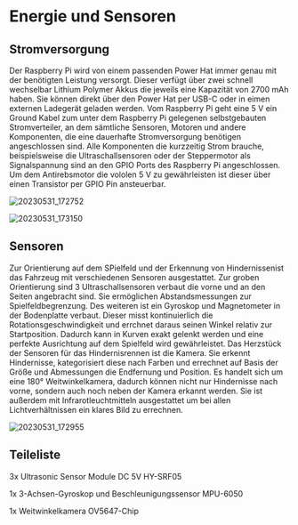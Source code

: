 # Energie und Sensoren

## Stromversorgung 

Der Raspberry Pi wird von einem passenden Power Hat immer genau mit der benötigten Leistung versorgt. Dieser verfügt über zwei schnell wechselbar Lithium Polymer Akkus die jeweils eine Kapazität von 2700 mAh haben. Sie können direkt über den Power Hat per USB-C oder in eimen externen Ladegerät geladen werden. Vom Raspberry Pi geht eine 5 V ein Ground Kabel zum unter dem Raspberry Pi gelegenen selbstgebauten Stromverteiler, an dem sämtliche Sensoren, Motoren und andere Komponenten, die eine dauerhafte Stromversorgung benötigen angeschlossen sind. Alle Komponenten die kurzzeitig Strom brauche, beispielsweise die Ultraschallsensoren oder der Steppermotor als Signalspannung sind an den GPIO Ports des Raspberry Pi angeschlossen. Um dem Antirebsmotor die vololen 5 V zu gewährleisten ist dieser über einen Transistor per GPIO Pin ansteuerbar.

![20230531_172752](https://github.com/LukasWombacher/Artemis-Alpha/assets/109914834/7eba4f6c-f6c4-4332-810f-52ad2a33c72a)

![20230531_173150](https://github.com/LukasWombacher/Artemis-Alpha/assets/109914834/e39160cf-e765-4625-adf2-5f872f94e706)

## Sensoren

Zur Orientierung auf dem SPielfeld und der Erkennung von Hindernissenist das Fahrzeug mit verschiedenen Sensoren ausgestattet.
Zur groben Orientierung sind 3 Ultraschallsensoren verbaut die vorne und an den Seiten angebracht sind. Sie ermöglichen Abstandsmessungen zur Spielfeldbegrenzung.
Des weiteren ist ein Gyroskop und Magnetometer in der Bodenplatte verbaut. Dieser misst kontinuierlich die Rotationsgeschwindigkeit und errchnet daraus seinen Winkel relativ zur Startposition. Dadurch kann in Kurven exakt gelenkt werden und eine perfekte Ausrichtung auf dem Spielfeld wird gewährleistet.
Das Herzstück der Sensoren für das Hindernisrennen ist die Kamera. Sie erkennt Hindernisse, kategorisiert diese nach Farben und errechnet auf Basis der Größe und Abmessungen die Endfernung und Position. Es handelt sich um eine 180° Weitwinkelkamera, dadurch können nicht nur Hindernisse nach vorne, sondern auch noch neben der Kamera erkannt werden. Sie ist außerdem mit Infrarotleuchtmitteln ausgestattet um bei allen Lichtverhältnissen ein klares Bild zu errechnen.

![20230531_172955](https://github.com/LukasWombacher/Artemis-Alpha/assets/109914834/91277caa-cfe3-4a29-a809-8140bc1d091a)

## Teileliste

3x Ultrasonic Sensor Module DC 5V HY-SRF05

1x 3-Achsen-Gyroskop und Beschleunigungssensor MPU-6050

1x Weitwinkelkamera OV5647-Chip

